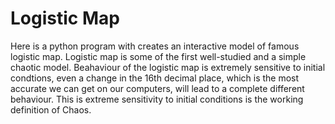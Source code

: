# Logistic Map
Here is a python program with creates an interactive model of famous logistic map. Logistic map is some of the first well-studied and a simple chaotic model. Beahaviour of the logistic map is extremely sensitive to initial condtions, even a change in the 16th decimal place, which is the most accurate we can get on our computers, will lead to a complete different behaviour. This is extreme sensitivity to initial conditions is the working definition of Chaos.
